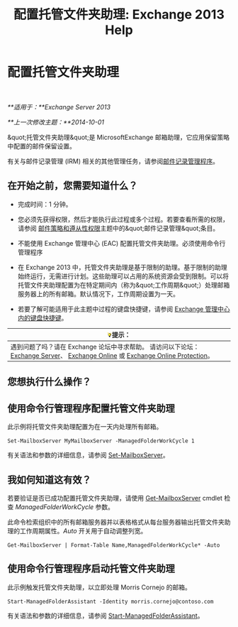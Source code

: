 ﻿---
title: '配置托管文件夹助理: Exchange 2013 Help'
TOCTitle: 配置托管文件夹助理
ms:assetid: 9fcfb9b6-bd24-4218-a163-bc599cd5476a
ms:mtpsurl: https://technet.microsoft.com/zh-cn/library/Bb123958(v=EXCHG.150)
ms:contentKeyID: 50491178
ms.date: 05/21/2018
mtps_version: v=EXCHG.150
ms.translationtype: MT
---

# 配置托管文件夹助理

 

_**适用于：**Exchange Server 2013_

_**上一次修改主题：**2014-10-01_

\&quot;托管文件夹助理\&quot;是 MicrosoftExchange 邮箱助理，它应用保留策略中配置的邮件保留设置。

有关与邮件记录管理 (IRM) 相关的其他管理任务，请参阅[邮件记录管理程序](messaging-records-management-procedures-exchange-2013-help.md)。

## 在开始之前，您需要知道什么？

  - 完成时间：1 分钟。

  - 您必须先获得权限，然后才能执行此过程或多个过程。若要查看所需的权限，请参阅 [邮件策略和遵从性权限](messaging-policy-and-compliance-permissions-exchange-2013-help.md)主题中的\&quot;邮件记录管理\&quot;条目。

  - 不能使用 Exchange 管理中心 (EAC) 配置托管文件夹助理。必须使用命令行管理程序

  - 在 Exchange 2013 中，托管文件夹助理是基于限制的助理。基于限制的助理始终运行，无需进行计划。这些助理可以占用的系统资源会受到限制。可以将托管文件夹助理配置为在特定期间内（称为\&quot;工作周期\&quot;）处理邮箱服务器上的所有邮箱。默认情况下，工作周期设置为一天。

  - 若要了解可能适用于此主题中过程的键盘快捷键，请参阅 [Exchange 管理中心内的键盘快捷键](keyboard-shortcuts-in-the-exchange-admin-center-exchange-online-protection-help.md)。

<table>
<thead>
<tr class="header">
<th><img src="images/Bb124558.tip(EXCHG.150).gif" title="提示" alt="提示" />提示：</th>
</tr>
</thead>
<tbody>
<tr class="odd">
<td>遇到问题了吗？请在 Exchange 论坛中寻求帮助。 请访问以下论坛：<a href="https://go.microsoft.com/fwlink/p/?linkid=60612">Exchange Server</a>、 <a href="https://go.microsoft.com/fwlink/p/?linkid=267542">Exchange Online</a> 或 <a href="https://go.microsoft.com/fwlink/p/?linkid=285351">Exchange Online Protection</a>。</td>
</tr>
</tbody>
</table>


## 您想执行什么操作？

## 使用命令行管理程序配置托管文件夹助理

此示例将托管文件夹助理配置为在一天内处理所有邮箱。

    Set-MailboxServer MyMailboxServer -ManagedFolderWorkCycle 1

有关语法和参数的详细信息，请参阅 [Set-MailboxServer](https://technet.microsoft.com/zh-cn/library/aa998651\(v=exchg.150\))。

## 我如何知道这有效？

若要验证是否已成功配置托管文件夹助理，请使用 [Get-MailboxServer](https://technet.microsoft.com/zh-cn/library/bb123539\(v=exchg.150\)) cmdlet 检查 *ManagedFolderWorkCycle* 参数。

此命令检索组织中的所有邮箱服务器并以表格格式从每台服务器输出托管文件夹助理的工作周期属性。*Auto* 开关用于自动调整列宽。

    Get-MailboxServer | Format-Table Name,ManagedFolderWorkCycle* -Auto

## 使用命令行管理程序启动托管文件夹助理

此示例触发托管文件夹助理，以立即处理 Morris Cornejo 的邮箱。

    Start-ManagedFolderAssistant -Identity morris.cornejo@contoso.com

有关语法和参数的详细信息，请参阅 [Start-ManagedFolderAssistant](https://technet.microsoft.com/zh-cn/library/aa998864\(v=exchg.150\))。

